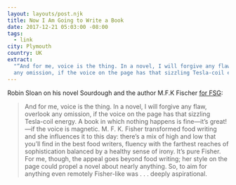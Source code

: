 ```yaml
---
layout: layouts/post.njk
title: Now I Am Going to Write a Book
date: 2017-12-21 05:03:00 -08:00
tags:
  - link
city: Plymouth
country: UK
extract:
  "“And for me, voice is the thing. In a novel, I will forgive any flaw, overlook
  any omission, if the voice on the page has that sizzling Tesla-coil energy.”"
---
```


Robin Sloan on his novel Sourdough and the author M.F.K Fischer [for FSG](https://fsgworkinprogress.com/2017/12/now-i-am-going-to-write-a-book/):

> And for me, voice is the thing. In a novel, I will forgive any flaw, overlook any omission, if the voice on the page has that sizzling Tesla-coil energy. A book in which nothing happens is fine—it’s great!—if the voice is magnetic. M. F. K. Fisher transformed food writing and she influences it to this day: there’s a mix of high and low that you’ll find in the best food writers, fluency with the farthest reaches of sophistication balanced by a healthy sense of irony. It’s pure Fisher. For me, though, the appeal goes beyond food writing; her style on the page could propel a novel about nearly anything. So, to aim for anything even remotely Fisher-like was . . . deeply aspirational.
